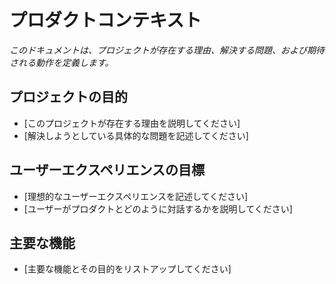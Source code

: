 # プロダクトコンテキスト

*このドキュメントは、プロジェクトが存在する理由、解決する問題、および期待される動作を定義します。*

## プロジェクトの目的

*   [このプロジェクトが存在する理由を説明してください]
*   [解決しようとしている具体的な問題を記述してください]

## ユーザーエクスペリエンスの目標

*   [理想的なユーザーエクスペリエンスを記述してください]
*   [ユーザーがプロダクトとどのように対話するかを説明してください]

## 主要な機能

*   [主要な機能とその目的をリストアップしてください]
